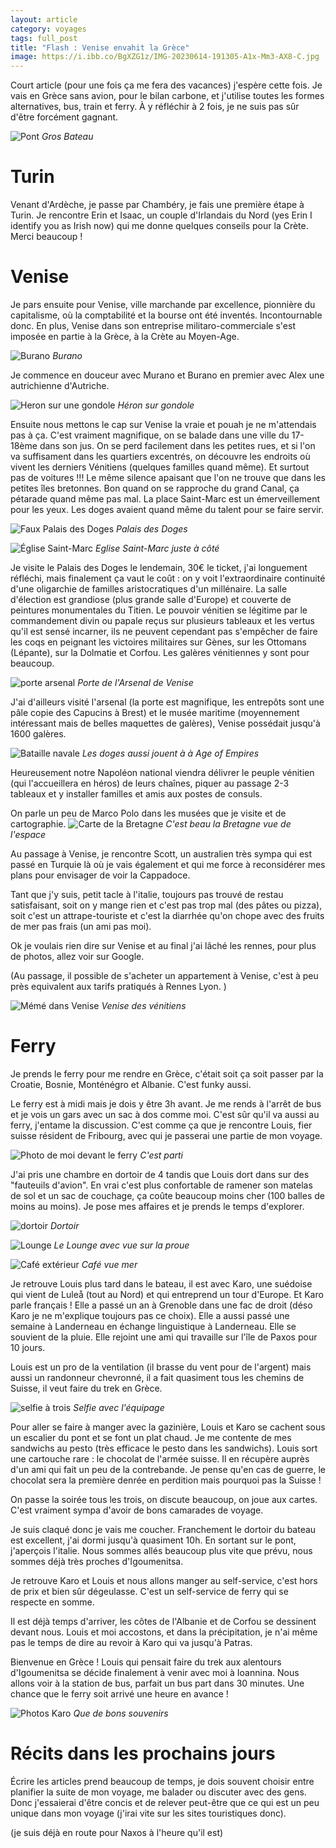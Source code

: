 ```yaml
---
layout: article 
category: voyages
tags: full_post
title: "Flash : Venise envahit la Grèce"
image: https://i.ibb.co/BgXZG1z/IMG-20230614-191305-A1x-Mm3-AX8-C.jpg
---
```


Court article (pour une fois ça me fera des vacances) j'espère cette fois. Je vais en Grèce sans avion, pour le bilan carbone, et j'utilise toutes les formes alternatives, bus, train et ferry. À y réfléchir à 2 fois, je ne suis pas sûr d'être forcément gagnant. 

![Pont](https://i.ibb.co/BgXZG1z/IMG-20230614-191305-A1x-Mm3-AX8-C.jpg)
_Gros Bateau_

<!--more-->

# Turin

Venant d'Ardèche, je passe par Chambéry, je fais une première étape à Turin. Je rencontre Erin et Isaac, un couple d'Irlandais du Nord (yes Erin I identify you as Irish now) qui me donne quelques conseils pour la Crète. Merci beaucoup ! 


# Venise 

Je pars ensuite pour Venise, ville marchande par excellence, pionnière du capitalisme, où  la comptabilité et la bourse ont été inventés. Incontournable donc. En plus, Venise dans son entreprise militaro-commerciale s'est imposée en partie à la Grèce, à la Crète au Moyen-Age. 

![Burano](https://i.ibb.co/X3Q9W8f/IMG-20230612-WA0006.jpg)
_Burano_

Je commence en douceur avec Murano et Burano en premier avec Alex une autrichienne d'Autriche. 

![Heron sur une gondole](https://i.ibb.co/MPkMCPG/IMG-20230613-182311-Jq-R07c3-I7e.jpg)
_Héron sur gondole_

Ensuite nous mettons le cap sur Venise la vraie et pouah je ne m'attendais pas à ça. C'est vraiment magnifique, on se balade dans une ville du 17-18ème dans son jus. On se perd facilement dans les petites rues, et si l'on va suffisament dans les quartiers excentrés, on découvre les endroits où vivent les derniers Vénitiens (quelques familles quand même).
Et surtout pas de voitures !!! Le même silence apaisant que l'on ne trouve que dans les petites îles bretonnes. Bon quand on se rapproche du grand Canal, ça pétarade quand même pas mal. 
La place Saint-Marc est un émerveillement pour les yeux. Les doges avaient quand même du talent pour se faire servir. 

![Faux Palais des Doges](https://i.ibb.co/dj5TxxP/IMG-20230613-115212-v-X7-Ew-E8-M6-L.jpg)
_Palais des Doges_

![Église Saint-Marc](https://i.ibb.co/MhKCMVt/IMG-20230613-160643-Zcfcq-LWM00.jpg)
_Eglise Saint-Marc juste à côté_

Je visite le Palais des Doges le lendemain, 30€ le ticket, j'ai longuement réfléchi, mais finalement ça vaut le coût : on y voit l'extraordinaire continuité d'une oligarchie de familles aristocratiques d'un millénaire. La salle d'élection est grandiose (plus grande salle d'Europe) et couverte de peintures monumentales du Titien. Le pouvoir vénitien se légitime par le commandement divin ou papale reçus sur plusieurs tableaux et les vertus qu'il est sensé incarner, ils ne peuvent cependant pas s'empêcher de faire les coqs en peignant les victoires militaires sur Gènes, sur les Ottomans (Lépante), sur la Dolmatie et Corfou. Les galères vénitiennes y sont pour beaucoup.

![porte arsenal](https://i.ibb.co/PW2MrSc/IMG-20230612-153955-E13-R2-FAS0a.jpg)
_Porte de l'Arsenal de Venise_

J'ai d'ailleurs visité l'arsenal (la porte est magnifique, les entrepôts sont une pâle copie des Capucins à Brest) et le musée maritime (moyennement intéressant mais de belles maquettes de galères), Venise possédait jusqu'à 1600 galères. 

![Bataille navale](https://i.ibb.co/84Mf632/IMG-20230613-151738-p486v14q46.jpg)
_Les doges aussi jouent à à Age of Empires_

Heureusement notre Napoléon national viendra délivrer le peuple vénitien (qui l'accueillera en héros) de leurs chaînes, piquer au passage 2-3 tableaux et y installer familles et amis aux postes de consuls. 

On parle un peu de Marco Polo dans les musées que je visite et de cartographie. 
![Carte de la Bretagne](https://i.ibb.co/SmmzzM9/IMG-20230613-164022-GMozzc7y40.jpg)
_C'est beau la Bretagne vue de l'espace_

Au passage à Venise, je rencontre Scott, un australien très sympa qui est passé en Turquie là où je vais également et qui me force à reconsidérer mes plans pour envisager de voir la Cappadoce. 

Tant que j'y suis, petit tacle à l'italie, toujours pas trouvé de restau satisfaisant, soit on y mange rien et c'est pas trop mal (des pâtes ou pizza), soit c'est un attrape-touriste et c'est la diarrhée qu'on chope avec des fruits de mer pas frais (un ami pas moi).

Ok je voulais rien dire sur Venise et au final j'ai lâché les rennes, pour plus de photos, allez voir sur Google. 

(Au passage, il possible de s'acheter un appartement à Venise, c'est à peu près equivalent aux tarifs pratiqués à Rennes Lyon. )

![Mémé dans Venise](https://i.ibb.co/4t5xYW7/IMG-20230613-113306-8-Do-Ujs9z1y.jpg)
_Venise des vénitiens_

# Ferry

Je prends le ferry pour me rendre en Grèce, c'était soit ça soit passer par la Croatie, Bosnie, Monténégro et Albanie. C'est funky aussi. 

Le ferry est à midi mais je dois y être 3h avant. Je me rends à l'arrêt de bus et je vois un gars avec un sac à dos comme moi. C'est sûr qu'il va aussi au ferry, j'entame la discussion. C'est comme ça que je rencontre Louis, fier suisse résident de Fribourg, avec qui je passerai une partie de mon voyage. 

![Photo de moi devant le ferry](https://i.ibb.co/YXXx1BQ/IMG-20230614-095418-lbuhav-Yx7-I.jpg)
_C'est parti_

J'ai pris une chambre en dortoir de 4 tandis que Louis dort dans sur des "fauteuils d'avion". En vrai c'est plus confortable de ramener son matelas de sol et un sac de couchage, ça coûte beaucoup moins cher (100 balles de moins au moins).
Je pose mes affaires et je prends le temps d'explorer. 

![dortoir](https://i.ibb.co/JW1vhkp/IMG-20230615-095855-Nhu7h-KF90p.jpg)
_Dortoir_

![Lounge](https://i.ibb.co/Pt3837L/IMG-20230615-085628-9-X64j-FAL3-H.jpg)
_Le Lounge avec vue sur la proue_

![Café extérieur](https://i.ibb.co/mChSMWk/IMG-20230615-125031-1ke-CTzcq1-R.jpg)
_Café vue mer_

Je retrouve Louis plus tard dans le bateau, il est avec Karo, une suédoise qui vient de Luleå (tout au Nord) et qui entreprend un tour d'Europe. Et Karo parle français ! Elle a passé un an à Grenoble dans une fac de droit (déso Karo je ne m'explique toujours pas ce choix). Elle a aussi passé une semaine à Landerneau en échange linguistique à Landerneau. Elle se souvient de la pluie. Elle rejoint une ami qui travaille sur l'île de Paxos pour 10 jours. 

Louis est un pro de la ventilation (il brasse du vent pour de l'argent) mais aussi un randonneur chevronné, il a fait quasiment tous les chemins de Suisse, il veut faire du trek en Grèce. 

![selfie à trois](https://i.ibb.co/xH5NMhG/IMG-20230614-134133-s-KXRJc-Dv3-Q.jpg)
_Selfie avec l'équipage_

Pour aller se faire à manger avec la gazinière, Louis et Karo se cachent sous un escalier du pont et se font un plat chaud. Je me contente de mes sandwichs au pesto (très efficace le pesto dans les sandwichs).
Louis sort une cartouche rare : le chocolat de l'armée suisse. Il en récupère auprès d'un ami qui fait un peu de la contrebande. Je pense qu'en cas de guerre, le chocolat sera la première denrée en perdition mais pourquoi pas la Suisse ! 

On passe la soirée tous les trois, on discute beaucoup, on joue aux cartes. C'est vraiment sympa d'avoir de bons camarades de voyage.

Je suis claqué donc je vais me coucher. Franchement le dortoir du bateau est excellent, j'ai dormi jusqu'à quasiment 10h. En sortant sur le pont, j'aperçois l'italie. Nous sommes allés beaucoup plus vite que prévu, nous sommes déjà très proches d'Igoumenitsa. 

Je retrouve Karo et Louis et nous allons manger au self-service, c'est hors de prix et bien sûr dégeulasse. C'est un self-service de ferry qui se respecte en somme. 

Il est déjà temps d'arriver, les côtes de l'Albanie et de Corfou se dessinent devant nous. Louis et moi accostons, et dans la précipitation, je n'ai même pas le temps de dire au revoir à Karo qui va jusqu'à Patras. 

Bienvenue en Grèce ! Louis qui pensait faire du trek aux alentours d'Igoumenitsa se décide finalement à venir avec moi à Ioannina. Nous allons voir à la station de bus, parfait un bus part dans 30 minutes. Une chance que le ferry soit arrivé une heure en avance ! 

![Photos Karo](https://i.ibb.co/WW898Hs/IMG-20230614-215130-j-Up-PVgtv1-L.jpg)
_Que de bons souvenirs_

# Récits dans les prochains jours

Écrire les articles prend beaucoup de temps, je dois souvent choisir entre planifier la suite de mon voyage, me balader ou discuter avec des gens. Donc j'essaierai d'être concis et de relever peut-être que ce qui est un peu unique dans mon voyage (j'irai vite sur les sites touristiques donc).

(je suis déjà en route pour Naxos à l'heure qu'il est)